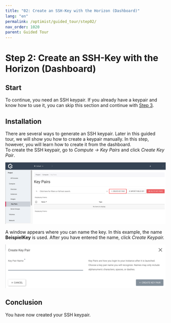 ```yaml
---
title: "02: Create an SSH-Key with the Horizon (Dashboard)"
lang: "en"
permalink: /optimist/guided_tour/step02/
nav_order: 1020
parent: Guided Tour
---
```


# Step 2: Create an SSH-Key with the Horizon (Dashboard)

## Start

To continue, you need an SSH keypair. If you already have a keypair and know
how to use it, you can skip this section and continue with [Step 3](/optimist/guided_tour/step03/).

## Installation

There are several ways to generate an SSH keypair. Later in this guided tour, we will show you how to create a
keypair manually. In this step, however, you will learn how to create it from the dashboard.\
To create the SSH keypair, go to *Compute -\> Key Pairs* and
click *Create Key Pair*.

![](attachments/13536100.png)

A window appears where you can name the key. In this example, the name **BeispielKey** is used. After you have entered the name, click *Create Keypair.*

![](attachments/13536101.png)

## Conclusion

You have now created your SSH keypair.
